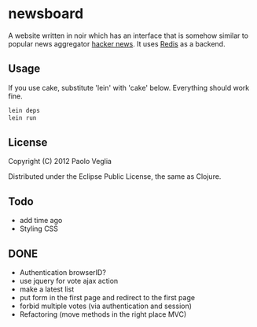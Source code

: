 # newsboard

A website written in noir which has an interface that is somehow
similar to popular news aggregator
[hacker news](http://news.ycombinator.com). It uses
[Redis](http://redis.io/) as a backend.

## Usage

If you use cake, substitute 'lein' with 'cake' below. Everything should work fine.

```bash
lein deps
lein run
```

## License

Copyright (C) 2012 Paolo Veglia

Distributed under the Eclipse Public License, the same as Clojure.

## Todo

* add time ago
* Styling CSS

## DONE

* Authentication browserID?
* use jquery for vote ajax action
* make a latest list
* put form in the first page and redirect to the first page
* forbid multiple votes (via authentication and session)
* Refactoring (move methods in the right place MVC)
